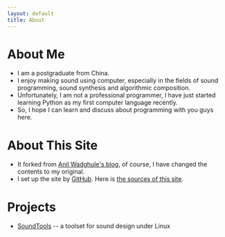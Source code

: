 ```yaml
---
layout: default
title: About
---
```


About Me
========

* I am a postgraduate from China.
* I enjoy making sound using computer, especially in the fields of sound programming, sound synthesis and algorithmic composition.
* Unfortunately, I am not a professional programmer, I have just started learning Python as my first computer language recently.
* So, I hope I can learn and discuss about programming with you guys here.

About This Site
===============
* It forked from [Anil Wadghule's blog](http://www.anilwadghule.com/), of course, I have changed the contents to my original.
* I set up the site by [GitHub](https://github.com/). Here is [the sources of this site](https://github.com/PatterXYZ/Blog).

Projects
========
* [SoundTools](http://patter.xyz/soundtools.html) -- a toolset for sound design under Linux
